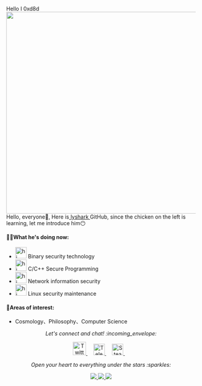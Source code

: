 Hello I 0xd8d
<img align="right" src="https://lyshark.github.io/archive/README/Image/lyshark.png" width='553px' height='536px'>

Hello, everyone:wave:, Here is[ lyshark ](https://www.lyshark.com) GitHub, since the chicken on the left is learning, let me introduce him:no_mouth:


#### 👨‍💻What he's doing now:

- <img src="https://lyshark.github.io/archive/README/Image/snort.gif" width="30px" alt="hi"> Binary security technology
- <img src="https://lyshark.github.io/archive/README/Image/happy.gif" width="30px" alt="hi"> C/C++ Secure Programming
- <img src="https://lyshark.github.io/archive/README/Image/huff.gif" width="30px" alt="hi"> Network information security
- <img src="https://lyshark.github.io/archive/README/Image/stars.gif" width="30px" alt="hi"> Linux security maintenance

#### :green_heart:Areas of interest:

- Cosmology、Philosophy、Computer Science

<p align="center"> 
  <i> Let's connect and chat! :incoming_envelope: </i>
</p>

<p align="center">
  <a href="https://twitter.com/"><img src="https://lyshark.github.io/archive/README/MySvgs/twitter.svg" width="35px" alt="Twitter">     </a> &nbsp; &nbsp;
  <a href="https://t.me/"><img src="https://lyshark.github.io/archive/README/MySvgs/telegram.svg" width="30px" alt="Telegram">    </a> &nbsp; &nbsp;
  <a href="https://steamcommunity.com/"><img src="https://lyshark.github.io/archive/README/MySvgs/steam.svg" width="30px" alt="Steam">    </a> &nbsp; &nbsp;
</p>

<p align="center">
  <i> Open your heart to everything under the stars :sparkles: </i>
</p>

<div align="center">
  <a href="https://github.com/vn7n24fzkq/github-profile-summary-cards">
    <img src="https://github-profile-summary-cards.vercel.app/api/cards/profile-details?username=lyshark&theme=github" />
  </a>
  <a href="https://github.com/vn7n24fzkq/github-profile-summary-cards">
    <img src="https://github-profile-summary-cards.vercel.app/api/cards/stats?username=lyshark&theme=github" />
  </a>
  <a href="https://github.com/vn7n24fzkq/github-profile-summary-cards">
    <img src="https://github-profile-summary-cards.vercel.app/api/cards/repos-per-language?username=lyshark&theme=github" />
  </a>
</div>
